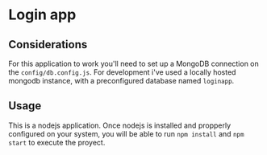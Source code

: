 # Login app

## Considerations

For this application to work you'll need to set up a MongoDB connection on the `config/db.config.js`. For development i've used a locally hosted mongodb instance, with a preconfigured database named `loginapp`.

## Usage

This is a nodejs application. Once nodejs is installed and propperly configured on your system, you will be able to run `npm install` and `npm start` to execute the proyect.